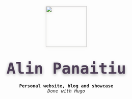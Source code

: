 <p align="center">
    <a href="https://alinpanaitiu.com/"><img width="128" height="128" src="https://alinpanaitiu.com/svg/logo.svg" style="filter: drop-shadow(0px 2px 4px rgba(80, 50, 6, 0.2));"></a>
  <h1 align="center"><code style="text-shadow: 0px 3px 10px rgba(8, 0, 6, 0.35); font-size: 3rem; font-family: ui-monospace, Menlo, monospace; font-weight: 800; background: transparent; color: #4d3e56; padding: 0.2rem 0.2rem; border-radius: 6px">Alin Panaitiu</code></h1>
  <h4 align="center" style="padding: 0; margin: 0; font-family: ui-monospace, monospace;">Personal website, blog and showcase</h4>
  <h6 align="center" style="padding: 0; margin: 0; font-family: ui-monospace, monospace; font-weight: 400;">Done with Hugo</h6>
</p>
